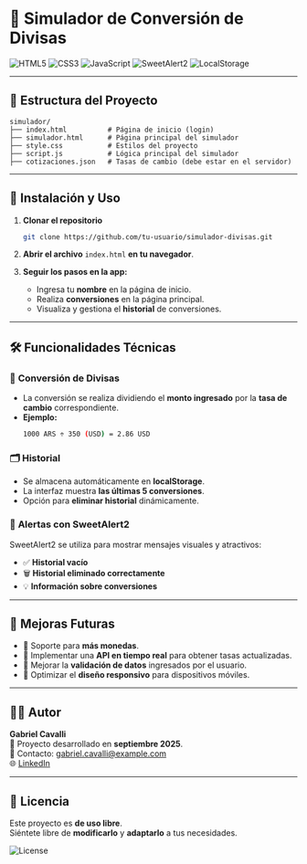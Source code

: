 # 💱 Simulador de Conversión de Divisas

![HTML5](https://img.shields.io/badge/HTML5-E34F26?style=for-the-badge&logo=html5&logoColor=white)
![CSS3](https://img.shields.io/badge/CSS3-1572B6?style=for-the-badge&logo=css3&logoColor=white)
![JavaScript](https://img.shields.io/badge/JavaScript-F7E018?style=for-the-badge&logo=javascript&logoColor=black)
![SweetAlert2](https://img.shields.io/badge/SweetAlert2-FF69B4?style=for-the-badge&logo=javascript&logoColor=white)
![LocalStorage](https://img.shields.io/badge/LocalStorage-3C873A?style=for-the-badge&logo=google-chrome&logoColor=white)

---

## 📂 **Estructura del Proyecto**

```
simulador/
├── index.html          # Página de inicio (login)
├── simulador.html      # Página principal del simulador
├── style.css           # Estilos del proyecto
├── script.js           # Lógica principal del simulador
├── cotizaciones.json   # Tasas de cambio (debe estar en el servidor)
```

---

## 🚀 **Instalación y Uso**

1. **Clonar el repositorio**
   ```bash
   git clone https://github.com/tu-usuario/simulador-divisas.git
   ```

2. **Abrir el archivo** `index.html` **en tu navegador**.

3. **Seguir los pasos en la app:**
   - Ingresa tu **nombre** en la página de inicio.
   - Realiza **conversiones** en la página principal.
   - Visualiza y gestiona el **historial** de conversiones.

---

## 🛠️ **Funcionalidades Técnicas**

### 🔄 **Conversión de Divisas**
- La conversión se realiza dividiendo el **monto ingresado** por la **tasa de cambio** correspondiente.
- **Ejemplo:**  
  ```bash
  1000 ARS ÷ 350 (USD) = 2.86 USD
  ```

### 🗂️ **Historial**
- Se almacena automáticamente en **localStorage**.
- La interfaz muestra **las últimas 5 conversiones**.
- Opción para **eliminar historial** dinámicamente.

### 🔔 **Alertas con SweetAlert2**
SweetAlert2 se utiliza para mostrar mensajes visuales y atractivos:

- ✅ **Historial vacío**  
- 🗑️ **Historial eliminado correctamente**  
- 💡 **Información sobre conversiones**

---

## 🌟 **Mejoras Futuras**

- 🔹 Soporte para **más monedas**.  
- 🔹 Implementar una **API en tiempo real** para obtener tasas actualizadas.  
- 🔹 Mejorar la **validación de datos** ingresados por el usuario.  
- 🔹 Optimizar el **diseño responsivo** para dispositivos móviles.

---

## 👨‍💻 **Autor**

**Gabriel Cavalli**  
📅 Proyecto desarrollado en **septiembre 2025**.  
📧 Contacto: [gabriel.cavalli@example.com](mailto:gabriel.cavalli@example.com)  
🌐 [LinkedIn](https://linkedin.com/in/tuusuario)  

---

## 📄 **Licencia**

Este proyecto es **de uso libre**.  
Siéntete libre de **modificarlo** y **adaptarlo** a tus necesidades.

![License](https://img.shields.io/badge/License-MIT-green?style=for-the-badge)
